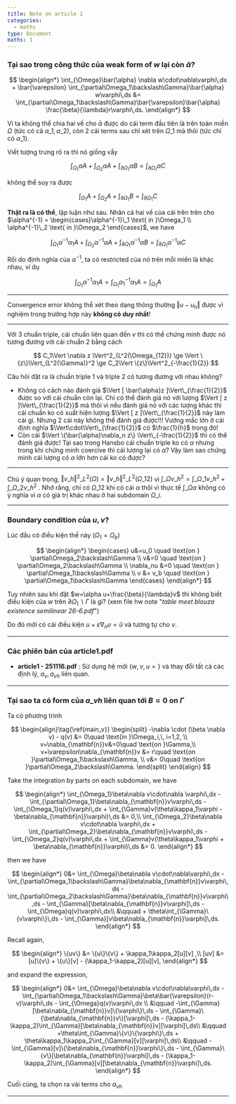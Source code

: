 ```yaml
---
title: Note on article 1
categories:
  - maths
type: Document
maths: 1
---
```


### Tại sao trong công thức của weak form of $w$ lại còn $\bar{\alpha}$?

$$
\begin{align*}
    \int_{\Omega}\bar{\alpha} \nabla w\cdot\nabla\varphi\,dx 
        + \bar{\varepsilon} \int_{\partial\Omega_1\backslash\Gamma}\bar{\alpha} w\varphi\,ds &= \int_{\partial\Omega_1\backslash\Gamma}\bar{\varepsilon}\bar{\alpha} \frac{\beta}{\lambda}r\varphi\,ds.
\end{align*}
$$

Vì ta không thể chia hai vế cho $\bar{\alpha}$ được do cái term đầu tiên là trên toàn miền $\Omega$ (tức có cả $\alpha\_1,\alpha\_2$), còn 2 cái terms sau chỉ xét trên $\Omega\_1$ mà thôi (tức chỉ có $\alpha\_1$).

Viết tượng trưng rõ ra thì nó giống vầy

$$
\int_{\Omega_1}\alpha A+ \int_{\Omega_2}\alpha A + \int_{\partial\Omega_1}\alpha B = \int_{\partial\Omega_1}\alpha C
$$

không thể suy ra được

$$
\int_{\Omega_1} A+ \int_{\Omega_2} A + \int_{\partial\Omega_1}B = \int_{\partial\Omega_1} C
$$

**Thật ra là có thể**, lập luận như sau. Nhân cả hai vế của cái trên trên cho $\alpha^{-1} = \begin{cases}\alpha^{-1}\_1 \text{ in }\Omega_1 \\ \alpha^{-1}\_2 \text{ in }\Omega_2 \end{cases}$, we have

$$
\int_{\Omega_1}\alpha^{-1}\alpha_1 A+ \int_{\Omega_2}\alpha^{-1}\alpha A + \int_{\partial\Omega_1}\alpha^{-1}\alpha B = \int_{\partial\Omega_1}\alpha^{-1}\alpha C
$$

Rồi do định nghĩa của $\alpha^{-1}$, ta có restricted của nó trên mỗi miền là khác nhau, ví dụ

$$
\int_{\Omega_1}\alpha^{-1}\alpha_1 A = \int_{\Omega_1}\alpha_1^{-1}\alpha_1 A = \int_{\Omega_1} A
$$

---

Convergence error không thể xét theo dạng thông thường $\Vert u-u_h\Vert$ được vì nghiệm trong trường hợp này **không có duy nhất**!

---

Với 3 chuẩn triple, cái chuẩn liên quan đến $v$ thì có thể chứng minh được nó tương đương với cái chuẩn 2 bằng cách

$$
C_1\Vert \nabla z \Vert^2_{L^2(\Omega_{12})} \ge \Vert \{z\}\Vert_{L^2(\Gamma)}^2 \ge C_2\Vert \{z\}\Vert^2_{-\frac{1}{2}}
$$

Câu hỏi đặt ra là chuẩn triple 1 và triple 2 có tương đương với nhau không?

- Không có cách nào đánh giá $\Vert [ \bar{\alpha}z ]\Vert\_{\frac{1}{2}}$ được so với cái chuẩn còn lại. Chỉ có thể đánh giá nó với lượng $\Vert [ z ]\Vert\_{\frac{1}{2}}$ mà thôi vì nếu đánh giá nó với các lượng khác thì cái chuẩn ko có xuất hiện lượng  $\Vert [ z ]\Vert\_{\frac{1}{2}}$ này làm cái gì. Nhưng 2 cái này không thể đánh giá được!!! Vướng mắc lớn ở cái định nghĩa $\Vert\cdot\Vert\_{\frac{1}{2}}$ có $\frac{1}{h}$ trong đó!
- Còn cái $\Vert \{\bar{\alpha}\nabla_n z\} \Vert\_{-\frac{1}{2}}$ thì có thể đánh giá được! Tại sao trong Hansbo cái chuẩn triple ko có $\alpha$ nhưng trong khi chứng minh coercive thì cái lượng lại có $\alpha$? Vậy làm sao chứng minh cái lượng có $\alpha$ lớn hơn cái ko có được?

---

Chú ý quan trọng, $\Vert v\_h\Vert^2\_{L^2(\Omega)} = \Vert v\_h\Vert^2\_{L^2(\Omega\_{12})}$ vì $\int\_{\Omega}v\_h^2 = \int\_{\Omega\_1}v\_h^2 + \int\_{\Omega\_2}v\_h^2$ . Nhớ rằng, chỉ có $\Omega\_{12}$ khi có cái $\alpha$ thôi vì thực tế $\int\_{\Omega}\alpha$ không có ý nghĩa vì $\alpha$ có giá trị khác nhau ở hai subdomain $\Omega\_i$.

---

### Boundary condition của $u,v$?

Lúc đầu có điều kiện thế này ($\Omega_1 = \Omega_b$)

$$
\begin{align*}
\begin{cases}
u&=u_0 \quad \text{on } \partial\Omega_2\backslash\Gamma \\
v&=0 \quad \text{on } \partial\Omega_2\backslash\Gamma \\
\nabla_nu &=0 \quad \text{on } \partial\Omega_1\backslash\Gamma \\
v &= v_b \quad \text{on } \partial\Omega_1\backslash\Gamma
\end{cases}
\end{align*}
$$

Tuy nhiên sau khi đặt $w=\alpha u+\frac{\beta}{\lambda}v$ thì không biết điều kiện của $w$ trên $\partial\Omega_1\backslash\Gamma$ là gì? (xem file hw note "_table meet blouza existence semilinear 26-6.pdf_")

Do đó mới có cái điều kiện $u+\varepsilon \nabla_n u=\hat{u}$ và tương tự cho $v$.

---

### Các phiên bản của article1.pdf

- **article1 - 251116.pdf** : Sử dụng hệ mới $\{w,v,u=\}$ và thay đổi tất cả các định lý, $a_{v}, a_{vh}$ liên quan.

---

### Tại sao ta có form của $a\_{vh}$ liên quan tới $B=0$ on $\Gamma$

Ta có phương trình

$$
\begin{align}\tag{\ref{main_v}}
    \begin{split}
        -\nabla \cdot (\beta \nabla v) - q(v) &= 0\quad \text{in }\Omega_i,\, i=1,2,  \\
        v=\nabla_{\mathbf{n}}v&=0\quad \text{on }\Gamma,\\
        v+\varepsilon\nabla_{\mathbf{n}}v &= r\quad \text{on }\partial\Omega_1\backslash\Gamma, \\
        v&= 0\quad \text{on }\partial\Omega_2\backslash\Gamma.
    \end{split}
\end{align}
$$

Take the integration by parts on each subdomain, we have

$$
\begin{align*}
    \int_{\Omega_1}\beta\nabla v\cdot\nabla \varphi\,dx 
        - \int_{\partial\Omega_1}\beta\nabla_{\mathbf{n}}v\varphi\,ds 
        - \int_{\Omega_1}q(v)\varphi\,dx 
        + \int_{\Gamma}v(\theta\kappa_1\varphi - \beta\nabla_{\mathbf{n}}\varphi)\,ds &= 0,\\
    \int_{\Omega_2}\beta\nabla v\cdot\nabla \varphi\,dx 
        + \int_{\partial\Omega_2}\beta\nabla_{\mathbf{n}}v\varphi\,ds 
        - \int_{\Omega_2}q(v)\varphi\,dx 
        + \int_{\Gamma}v(\theta\kappa_1\varphi + \beta\nabla_{\mathbf{n}}\varphi)\,ds &= 0.
\end{align*}
$$

then we have

$$
\begin{align*}
    0&= \int_{\Omega}\beta\nabla v\cdot\nabla\varphi\,dx 
        - \int_{\partial\Omega_1\backslash\Gamma}\beta\nabla_{\mathbf{n}}v\varphi\,ds
        - \int_{\partial\Omega_2\backslash\Gamma}\beta\nabla_{\mathbf{n}}v\varphi\,ds
        - \int_{\Gamma}[\beta\nabla_{\mathbf{n}}v\varphi]\,ds
        - \int_{\Omega}q(v)\varphi\,dx\\
        &\qquad + \theta\int_{\Gamma}\{v\varphi\}\,ds
        - \int_{\Gamma}[v\beta\nabla_{\mathbf{n}}\varphi]\,ds.
\end{align*}
$$

Recall again,

$$
\begin{align*}
    \{uv\} &= \{u\}\{v\} + \kappa_1\kappa_2[u][v] ,\\
     [uv] &= [u]\{v\} + \{u\}[v] - (\kappa_1-\kappa_2)[u][v],
\end{align*}
$$

and expand the expression,

$$
\begin{align*}
    0&= \int_{\Omega}\beta\nabla v\cdot\nabla\varphi\,dx 
        -\int_{\partial\Omega_1\backslash\Gamma}\beta\bar{\varepsilon}(r-v)\varphi\,ds 
        - \int_{\Omega}q(v)\varphi\,dx \\
        &\qquad -\int_{\Gamma}[\beta\nabla_{\mathbf{n}}v]\{\varphi\}\,ds
        - \int_{\Gamma}\{\beta\nabla_{\mathbf{n}}v\}[\varphi]\,ds
        - (\kappa_1-\kappa_2)\int_{\Gamma}[\beta\nabla_{\mathbf{n}}v][\varphi]\,ds\\
        &\qquad +\theta\int_{\Gamma}\{v\}\{\varphi\}\,ds
        + \theta\kappa_1\kappa_2\int_{\Gamma}[v][\varphi]\,ds\\
        &\qquad - \int_{\Gamma}[v]\{\beta\nabla_{\mathbf{n}}\varphi\}\,ds
        - \int_{\Gamma}\{v\}[\beta\nabla_{\mathbf{n}}\varphi]\,ds
        - (\kappa_1-\kappa_2)\int_{\Gamma}[v][\beta\nabla_{\mathbf{n}}\varphi]\,ds.
\end{align*}
$$

Cuối cùng, ta chọn ra vài terms cho $a_{vh}$

---